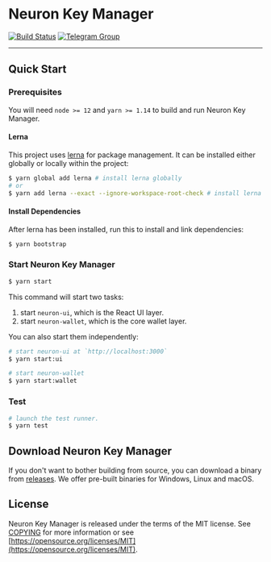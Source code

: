 # Neuron Key Manager

[![Build Status](https://dev.azure.com/nervosnetwork/neuron-key-manager/_apis/build/status/nervosnetwork.neuron-key-manager?branchName=develop)](https://dev.azure.com/nervosnetwork/neuron-key-manager/_build/latest?definitionId=11&branchName=develop)
[![Telegram Group](https://cdn.rawgit.com/Patrolavia/telegram-badge/8fe3382b/chat.svg)](https://t.me/nervos_ckb_dev)

---

## Quick Start

### Prerequisites

You will need `node >= 12` and `yarn >= 1.14` to build and run Neuron Key Manager.

#### Lerna

This project uses [lerna](https://github.com/lerna/lerna/) for package management. It can be installed either globally or locally within the project:

```sh
$ yarn global add lerna # install lerna globally
# or
$ yarn add lerna --exact --ignore-workspace-root-check # install lerna locally within the project
```

#### Install Dependencies

After lerna has been installed, run this to install and link dependencies:

```sh
$ yarn bootstrap
```

### Start Neuron Key Manager

```sh
$ yarn start
```

This command will start two tasks:

1. start `neuron-ui`, which is the React UI layer.
2. start `neuron-wallet`, which is the core wallet layer.

You can also start them independently:

```sh
# start neuron-ui at `http://localhost:3000`
$ yarn start:ui
```

```sh
# start neuron-wallet
$ yarn start:wallet
```

### Test

```sh
# launch the test runner.
$ yarn test
```

## Download Neuron Key Manager

If you don't want to bother building from source, you can download a binary from [releases](https://github.com/nervosnetwork/neuron-key-manager/releases). We offer pre-built binaries for Windows, Linux and macOS.

## License

Neuron Key Manager is released under the terms of the MIT license. See [COPYING](COPYING) for more information or see [https://opensource.org/licenses/MIT](https://opensource.org/licenses/MIT).
